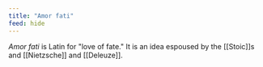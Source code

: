 ```yaml
---
title: "Amor fati"
feed: hide
---
```


_Amor fati_ is Latin for "love of fate." It is an idea espoused by the [[Stoic]]s and [[Nietzsche]] and [[Deleuze]]. 
